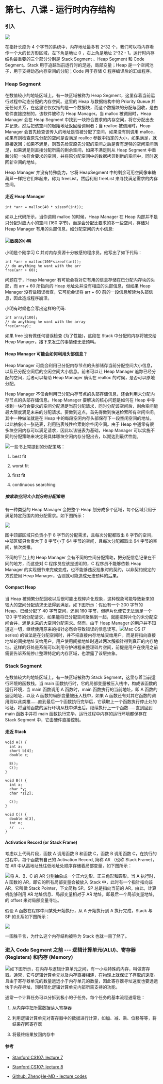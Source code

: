 # 第七、八课 - 运行时内存结构

### 引入

![](/assets/cs107-7-memory.jpg)

在指针长度为 4 个字节的系统中，内存地址最多有 2^32 个，我们可以将内存看作一个大的长方形区域，左下角是地址 0 ，右上角是地址 2^32 - 1。运行时内存结构最重要的三个部分分别是 Stack Segment 、Heap Segment 和 Code Segment。Stack 用于追踪当前运行时的足迹，局部变量；Heap 是一个空间池子，用于支持动态内存空间的分配；Code 用于存储 C 程序编译后的汇编程序。

### Heap Segment

在数值较小的地址区域上，有一块区域被称为 Heap Segment，这里存着当前运行过程中动态分配的内存空间。这里的 Heap 与数据结构中的 Priority Queue 并无任何关系，在这里它仅仅指的是一个数据块，而这个数据块的分配与回收，是由软件直接控制的，该软件被称为 Heap Manager。当 malloc 被调用时，Heap Manager 会在 Heap Segment 中找到一块符合要求的内存空间，将它分配出去并记录，然后把该空间的起始地址返回给调用者；当 realloc 被调用时，Heap Manager 会首先检查该传入的地址是否被分配了空间，如果没有则调用 malloc，如果有则检查原先分配的空间是否满足 realloc 参数中指定的大小，如果满足，就直接返回；如果不满足，则首先检查原先分配的空间之后是否有足够的空闲空间满足，如果满足则直接分配所需的剩余空间，如果不满足则从 Heap Segment 中重新分配一块符合要求的空间，并将原分配空间中的数据拷贝到新的空间中，同时返回新空间的地址。

Heap Manager 并没有特殊能力，它将 HeapSegment 中的剩余可用空间像串糖葫芦一样把它们串起来，称为 freeList，然后利用 freeList 来寻找满足需求的内存空间。

#### 走近 Heap Manager

```
int *arr = malloc(40 * sizeof(int));
```

如以上代码所示，当你调用 malloc 的时候，Heap Manager 在 Heap 内部并不是只分配对应大小的空间 \(160 字节\)，而是会分配比要求的多一些空间，存储对 Heap Manager 有用的头部信息，如分配空间的大小信息:

#### ![](/assets/cs107-8-how-heap-manager-alloc-space.jpg)敏感的小明

小明是个刚学习 C 并对内存资源十分敏感的程序员，他写出了如下代码：

```
int *arr = malloc(100*sizeof(int));
// do anything he want with the arr
free(arr + 60);
```

问题在于，Heap Manager 有可能会将对它有用的信息存储在已分配内存块的头部，而 arr + 60 所指向的 Heap 地址处并没有相应的头部信息，但如果 Heap Manager 没有做错误检查，它可能会误将 arr + 60 前的一段信息解读为头部信息，因此造成程序崩溃。

小明有时候也会写出这样的代码:

```
int array[100];
// do anything he want with the array
free(array);
```

如果 free 没有做任何错误检查 \(为了性能\)，这段在 Stack 中分配的内存将被交给 Heap Manager，接下来发生的事情便无法预料。

#### Heap Manager 可能会如何利用头部信息？

Heap Manager 可能会利用已分配内存节点的头部储存当前分配空间大小信息，以及已分配空间后的空闲空间大小信息。前者可以让 Heap Manager 追踪已经分配的空间，后者可以帮助 Heap Manager 确认在 realloc 的时候，是否可以原地分配。

Heap Manager 不仅会利用已分配内存节点的头部存储信息，还会利用未分配内存节点的头部存储信息。Heap Manager 要解决的核心问题是如何在 Heap 中寻找到一块符合要求的空间分配满足当前分配请求，同时分配该空间后，剩余空间能最大限度满足未来的分配请求。要做到这点，首先得做到快速检索所有空闲空间。其中一种做法就是在 Heap 中的每段空闲内存头部保存下一段空闲空间的地址，以此抽象出一张链表，利用链表线性检索剩余空闲空间。由于 Heap 中通常有很多块空闲内存可以满足请求，因此以该链表为基础，Heap Manager 可以实施不同的分配策略来决定将具体哪块空闲内存分配出去，以期达到最优性能。

![](/assets/cs107-8-heap-manager-head-info.jpg)一些书上常提到的分配策略：

1. best fit

2. worst fit

3. first fit

4. continuous searching

##### 按索取空间大小划分的分配策略

有一种类型的 Heap Manager 会把整个 Heap 划分成多个区域，每个区域只用于满足特定范围内的分配需求。如下图所示：

![](/assets/cs107-8-heap-manager-strategy-1.jpg)

图中顶部区域只负责小于 8 字节的分配需求，且每次分配都取出 8 字节的空间，中部区域只负责大于 8 字节小于 64 字节的空间，且每次分配都取出 64 字节的空间，依次类推。

不同的平台上的 Heap Manager 会有不同的空间分配策略，把分配信息记录在不同的地方，而这些对 C 程序员应该是透明的，C 程序员不能够依赖 Heap Manager 的实现细节来完成变成，也不能够违反抽象时的契约，以非契约规定的方式使用 Heap Manager，否则就可能造成无法预料的后果。

#### Compact Heap

当 Heap 被频繁分配回收以后很可能出现碎片化现象，这种现象可能导致新来的较大的空间分配请求无法得到满足，如下图所示：假设有一个 200 字节的 Heap，已经分配了 40 字节空间，还剩 160 字节，但碎片化使它无法满足一个 120 字节的分配请求，如果能将已分配空间聚集到一起，就能把碎片化的未分配空间合并，满足未来的大空间分配需求。然而，由于 Heap Manager 的用户并不知道这一切，继续使用原来的指针必然会导致错误的信息读写。![](/assets/cs107-8-heap-manager-compact-heap.jpg)Mac OS \(7 series\) 的做法是在分配空间时，并不把直接内存地址交给用户，而是将指向直接地址的间接地址交给用户，用户使用间接地址时通过两次解指针得到真正的内存地址。这样的好处是系统可以利用守护进程来整理碎片空间，前提是用户在使用之前需要告诉系统停止整理特定的内存区域，也泄露了该层抽象。

### Stack Segment

在数值较大的地址区域上，有一块区域被称为 Stack Segment，这里存着当前运行环境的函数栈。当 main 函数执行时，它的局部变量被压入栈中，构成该函数的运行环境，当 main 函数调用 A 函数时，main 函数执行的当前地址，即 A 函数的返回地址，以及 A 函数的局部变量被压入栈中，如果 A 函数还有对其它函数的调用则以此类推……直到最后一个函数执行完毕后，它读取上一个函数执行停止处的地址，将当前函数的运行环境从栈中弹出后，继续执行上一个函数……直到回到 main 函数中并将 main 函数执行完毕。运行过程中内存的运行环境都保存在 Stack Segment 中，它由硬件直接控制。

#### 走近 Stack

```
void A() {
  int a;
  short b[4];
  double c;
  
  B();
  C();
}

void B() {
  int x;
  char *y;
  char *z[2];
  
  C();
}

void C() {
  double m[3],
  int n;
  //  ...  
}
```

#### Activation Record \(or Stack Frame\)

考虑以上代码片段，函数 A 调用函数 B 和函数 C，函数 B 调用函数 C，在执行的过程中，每个函数有自己的 Activation Record, 简称 AR （也称 Stack Frame），在 AR 中从高地址处往低地址处顺序存储着局部变量，如下图所示：

![](/assets/cs107-8-stack-frame-examples.jpg)将 A、B、C 的 AR 分别抽象成一个正六边形、正三角形和圆形。当 A 执行时，A 函数的 AR，即它的所有局部变量会被放入 Stack 中，此时有一个指针指向该 AR，它叫做 Stack Pointer，下文简称 SP。SP 总是指向当前的 AR，由此，计算机能够利用 AR 地址信息、局部变量相对于 AR 地址，即最后一个局部变量地址，的 offset 来对局部变量寻址。

假设 A 函数在程序中间某处开始执行，从 A 开始执行到 A 执行完成，Stack 与 SP 的关系如下图所示：

![](/assets/cs107-8-stack-pointer-A-B-C.jpg)

一图胜千言，为什么这个内存结构被称为 Stack 也就一目了然了。



### 进入 Code Segment 之前 --- 逻辑计算单元\(ALU\)、寄存器 \(Registers\) 和内存 \(Memory\)

![](/assets/cs107-8-alu-registers-memory.jpg)如下图所示，在内存与逻辑计算单元之间，有一小块特殊的内存，叫做寄存器。通常，它与逻辑计算单元以及内存直接相连，在物理上就保证了存取的速度。且由于寄存器单元的数量远远小于内存单元的数量，因此寄存器寻址速度也要远远快于内存寻址，同时简化逻辑计算单元内部所需支持的功能。

通常一个计算任务可以分拆到极小的子任务，每个任务的基本流程通常是：

1. 从内存中把所需数据读入寄存器

2. 利用逻辑计算单元对寄存器中的数据进行计算，如加、减、乘、位移等等，将结果存回寄存器

3. 将最终结果放回内存中



#### 参考

* [Stanford CS107: lecture 7](https://www.youtube.com/watch?v=Yr1YnOVG-4g&t=124s)

* [Stanford CS107: lecture 8](https://www.youtube.com/watch?v=1nYDflSL0Mg&list=PL9D558D49CA734A02&index=8)

* [Github: ZhengHe-MD - lecture codes](https://github.com/ZhengHe-MD/cs107-lecture-codes)



